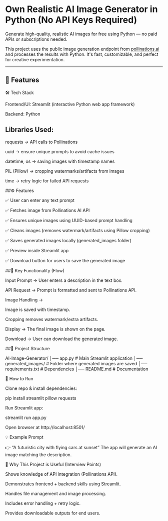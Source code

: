 # Own Realistic AI Image Generator in Python (No API Keys Required)

Generate high-quality, realistic AI images for free using Python — no paid APIs or subscriptions needed.

This project uses the public image generation endpoint from [pollinations.ai](https://pollinations.ai) and processes the results with Python. It's fast, customizable, and perfect for creative experimentation.

---

## 🚀 Features

🛠️ Tech Stack

Frontend/UI: Streamlit (interactive Python web app framework)

Backend: Python

## Libraries Used:

requests → API calls to Pollinations

uuid → ensure unique prompts to avoid cache issues

datetime, os → saving images with timestamp names

PIL (Pillow) → cropping watermarks/artifacts from images

time → retry logic for failed API requests

##⚙️ Features

✅ User can enter any text prompt

✅ Fetches image from Pollinations AI API

✅ Ensures unique images using UUID-based prompt handling

✅ Cleans images (removes watermark/artifacts using Pillow cropping)

✅ Saves generated images locally (generated_images folder)

✅ Preview inside Streamlit app

✅ Download button for users to save the generated image

##🔑 Key Functionality (Flow)

Input Prompt → User enters a description in the text box.

API Request → Prompt is formatted and sent to Pollinations API.

Image Handling →

Image is saved with timestamp.

Cropping removes watermark/extra artifacts.

Display → The final image is shown on the page.

Download → User can download the generated image.

##📂 Project Structure

AI-Image-Generator/
│── app.py                # Main Streamlit application
│── generated_images/     # Folder where generated images are saved
│── requirements.txt      # Dependencies
│── README.md             # Documentation

🚀 How to Run

Clone repo & install dependencies:

pip install streamlit pillow requests


Run Streamlit app:

streamlit run app.py


Open browser at http://localhost:8501/

💡 Example Prompt

👉 “A futuristic city with flying cars at sunset”
The app will generate an AI image matching the description.

🎯 Why This Project is Useful (Interview Points)

Shows knowledge of API integration (Pollinations API).

Demonstrates frontend + backend skills using Streamlit.

Handles file management and image processing.

Includes error handling + retry logic.

Provides downloadable outputs for end users.

